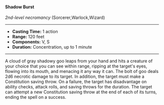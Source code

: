 #### Shadow Burst
*2nd-level necromancy* (Sorcerer,Warlock,Wizard)
___
- **Casting Time:** 1 action
- **Range:** 120 feet
- **Components:** V, S
- **Duration:** Concentration, up to 1 minute
---
A cloud of gray shadowy goo leaps from your hand
and hits a creature of your choice that you can see
within range, ripping at the target's eyes, flowing
into its mouth, and menacing it any way it can. The
bolt of goo deals 2d6 necrotic damage to its target.
In addition, the target must make a Constitution
saving throw. On a failure, the target has
disadvantage on ability checks, attack rolls, and
saving throws for the duration.
The target can attempt a new Constitution saving
throw at the end of each of its turns, ending the
spell on a success.
